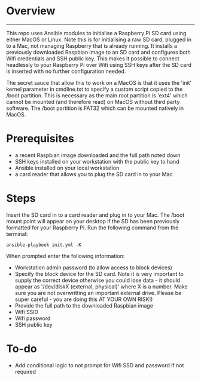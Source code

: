 # Overview
---

This repo uses Ansible modules to initialise a Raspberry Pi SD card using either MacOS or Linux. Note this is for initialising a raw SD card, plugged in to a Mac, not managing Raspberry that is already running. It installs a previously downloaded Raspbian image to an SD card and configures both Wifi credentials and SSH public key. This makes it possible to connect headlessly to your Raspberry Pi over Wifi using SSH keys after the SD card is inserted with no further configuration needed.

The secret sauce that allow this to work on a MacOS is that it uses the 'init' kernel parameter in cmdline.txt to specify a custom script copied to the /boot partition. This is necessary as the main root partition is 'ext4' which cannot be mounted (and therefore read) on MacOS without third party software. The /boot partition is FAT32 which can be mounted natively in MacOS. 

# Prerequisites

- a recent Raspbian image downloaded and the full path noted down
- SSH keys installed on your workstation with the public key to hand
- Ansible installed on your local workstation
- a card reader that allows you to plug the SD card in to your Mac

# Steps

Insert the SD card in to a card reader and plug in to your Mac. The /boot mount point will appear on your desktop if the SD has been previously formatted for your Raspberry Pi. Run the following command from the terminal:

`ansible-playbook init.yml -K`

When prompted enter the following information:

- Workstation admin password (to allow access to block devices)
- Specify the block device for the SD card. Note it is very important to supply the correct device otherwise you could lose data - it should appear as '/dev/diskX (external, physical)' where X is a number. Make sure you are not overwritting an important external drive. Please be super careful - you are doing this AT YOUR OWN RISK!)
- Provide the full path to the downloaded Raspbian image
- Wifi SSID
- Wifi password
- SSH public key

# To-do

- Add conditional logic to not prompt for Wifi SSD and password if not required
